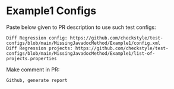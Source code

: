 # Example1 Configs
Paste below given to PR description to use such test configs:
```
Diff Regression config: https://github.com/checkstyle/test-configs/blob/main/MissingJavadocMethod/Example1/config.xml
Diff Regression projects: https://github.com/checkstyle/test-configs/blob/main/MissingJavadocMethod/Example1/list-of-projects.properties
```
Make comment in PR:
```
Github, generate report
```
